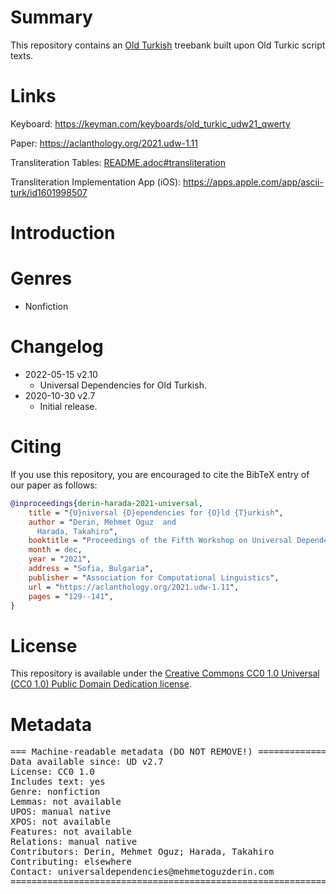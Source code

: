 # Summary
This repository contains an [Old Turkish](https://iso639-3.sil.org/code/otk) treebank built upon Old Turkic script texts.

# Links

Keyboard: https://keyman.com/keyboards/old_turkic_udw21_qwerty

Paper: https://aclanthology.org/2021.udw-1.11

Transliteration Tables: [README.adoc#transliteration](https://github.com/mehmetoguzderin/UD_Old_Turkish/tree/dev/not-to-release#transliteration)

Transliteration Implementation App (iOS): https://apps.apple.com/app/ascii-turk/id1601998507


# Introduction


# Genres
* Nonfiction


# Changelog
* 2022-05-15 v2.10
  * Universal Dependencies for Old Turkish.
* 2020-10-30 v2.7
  * Initial release.


# Citing
If you use this repository, you are encouraged to cite the BibTeX entry of our paper as follows:
```BibTeX
@inproceedings{derin-harada-2021-universal,
    title = "{U}niversal {D}ependencies for {O}ld {T}urkish",
    author = "Derin, Mehmet Oguz  and
      Harada, Takahiro",
    booktitle = "Proceedings of the Fifth Workshop on Universal Dependencies (UDW, SyntaxFest 2021)",
    month = dec,
    year = "2021",
    address = "Sofia, Bulgaria",
    publisher = "Association for Computational Linguistics",
    url = "https://aclanthology.org/2021.udw-1.11",
    pages = "129--141",
}
```


# License
This repository is available under the
[Creative Commons CC0 1.0 Universal (CC0 1.0) Public Domain Dedication license](https://creativecommons.org/publicdomain/zero/1.0/).


# Metadata
<pre>
=== Machine-readable metadata (DO NOT REMOVE!) ================================
Data available since: UD v2.7
License: CC0 1.0
Includes text: yes
Genre: nonfiction
Lemmas: not available
UPOS: manual native
XPOS: not available
Features: not available
Relations: manual native
Contributors: Derin, Mehmet Oguz; Harada, Takahiro
Contributing: elsewhere
Contact: universaldependencies@mehmetoguzderin.com
===============================================================================
</pre>
